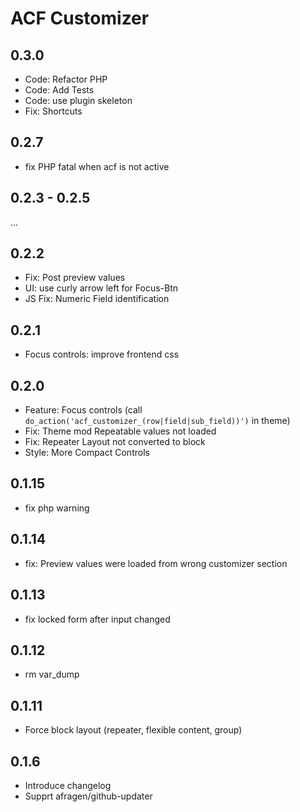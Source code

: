 ACF Customizer
==============

0.3.0
-----
 - Code: Refactor PHP
 - Code: Add Tests
 - Code: use plugin skeleton
 - Fix: Shortcuts

0.2.7
-----
 - fix PHP fatal when acf is not active

0.2.3 - 0.2.5
-------------
...

0.2.2
-----
 - Fix: Post preview values
 - UI: use curly arrow left for Focus-Btn
 - JS Fix: Numeric Field identification


0.2.1
-----
 - Focus controls: improve frontend css

0.2.0
------
 - Feature: Focus controls (call `do_action('acf_customizer_(row|field|sub_field))')` in theme)
 - Fix: Theme mod Repeatable values not loaded
 - Fix: Repeater Layout not converted to block
 - Style: More Compact Controls

0.1.15
------
 - fix php warning

0.1.14
------
 - fix: Preview values were loaded from wrong customizer section

0.1.13
------
 - fix locked form after input changed

0.1.12
------
 - rm var_dump

0.1.11
------
 - Force block layout (repeater, flexible content, group)

0.1.6
-----
 - Introduce changelog
 - Supprt afragen/github-updater
